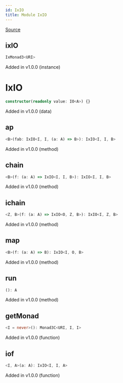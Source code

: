 ```yaml
---
id: IxIO
title: Module IxIO
---
```


[Source](https://github.com/gcanti/fp-ts/blob/master/src/IxIO.ts)

## ixIO

```ts
IxMonad3<URI>
```

Added in v1.0.0 (instance)

# IxIO

```ts
constructor(readonly value: IO<A>) {}
```

Added in v1.0.0 (data)

## ap

```ts
<B>(fab: IxIO<I, I, (a: A) => B>): IxIO<I, I, B>
```

Added in v1.0.0 (method)

## chain

```ts
<B>(f: (a: A) => IxIO<I, I, B>): IxIO<I, I, B>
```

Added in v1.0.0 (method)

## ichain

```ts
<Z, B>(f: (a: A) => IxIO<O, Z, B>): IxIO<I, Z, B>
```

Added in v1.0.0 (method)

## map

```ts
<B>(f: (a: A) => B): IxIO<I, O, B>
```

Added in v1.0.0 (method)

## run

```ts
(): A
```

Added in v1.0.0 (method)

## getMonad

```ts
<I = never>(): Monad3C<URI, I, I>
```

Added in v1.0.0 (function)

## iof

```ts
<I, A>(a: A): IxIO<I, I, A>
```

Added in v1.0.0 (function)

